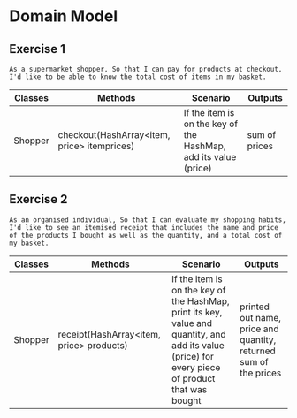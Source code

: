 # Domain Model
## Exercise 1


`
As a supermarket shopper,
So that I can pay for products at checkout,
I'd like to be able to know the total cost of items in my basket.
`

| Classes | Methods                                     | Scenario                                                        | Outputs       |
|---------|---------------------------------------------|-----------------------------------------------------------------|---------------|
| Shopper | checkout(HashArray<item, price> itemprices) | If the item is on the key of the HashMap, add its value (price) | sum of prices |

## Exercise 2

`
As an organised individual,
So that I can evaluate my shopping habits,
I'd like to see an itemised receipt that includes the name and price of the products
I bought as well as the quantity, and a total cost of my basket.
`

| Classes | Methods                                  | Scenario                                                                                                                                          | Outputs                                                          |
|---------|------------------------------------------|---------------------------------------------------------------------------------------------------------------------------------------------------|------------------------------------------------------------------|
| Shopper | receipt(HashArray<item, price> products) | If the item is on the key of the HashMap, print its key, value and quantity, and add its value (price) for every piece of product that was bought | printed out name, price and quantity, returned sum of the prices |
